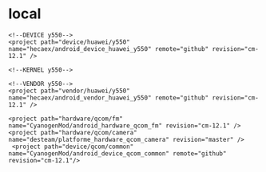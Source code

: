 # local

<?xml version="1.0" encoding="UTF-8"?>
<manifest>

    <!--DEVICE y550-->	
    <project path="device/huawei/y550" name="hecaex/android_device_huawei_y550" remote="github" revision="cm-12.1" />

    <!--KERNEL y550-->
   <project name="hecaex/android_kernel_huawei_y550" path="kernel/huawei/y550" revision="cm-12.1" />

    <!--VENDOR y550-->
    <project path="vendor/huawei/y550" name="hecaex/android_vendor_huawei_y550" remote="github" revision="cm-12.1" />
    
    <project path="hardware/qcom/fm" name="CyanogenMod/android_hardware_qcom_fm" revision="cm-12.1" />
    <project path="hardware/qcom/camera" name="desteam/platforme_hardware_qcom_camera" revision="master" />
     <project path="device/qcom/common" name="CyanogenMod/android_device_qcom_common" remote="github" revision="cm-12.1"/>


</manifest>
